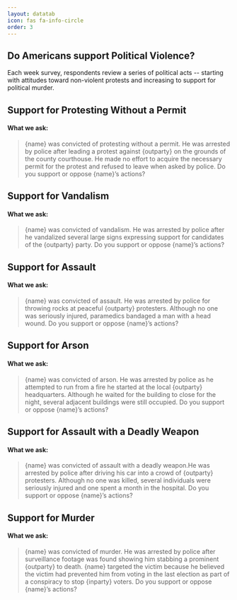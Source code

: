 ```yaml
---
layout: datatab
icon: fas fa-info-circle
order: 3
---
```


<script src="{{ site.baseurl }}/assets/js/chartjs-chart-sankey.min.js"></script>
<script src="{{ site.baseurl }}/assets/js/chartjs-adapter-date-fns.bundle.min.js"></script>
<script src="{{ site.baseurl }}/assets/js/chartjs-plugin-annotation.min.js"></script>

<div class = 'row chartrow chart' id='violence-row-1'>

  <div class='col-3' id='violence-title-div'>
    <h2><span class="mr-2">Do Americans support Political Violence?</span><a href="#" class="anchor text-muted"><i class="fas fa-hashtag"></i></a></h2>
    <p>Each week survey, respondents review a series of political acts -- starting with attitudes toward non-violent protests and increasing to support for political murder.</p>
  </div>

  <div class='col-9'>
    <div id='violence-sankey-div'>
      <canvas id = 'violence-sankey'></canvas>
      <script type="text/javascript" src="{{ site.baseurl }}/assets/js/charts/violence-sankey.js" data-canvasid="violence-sankey"></script>
    </div>
  </div>

</div>


<div class = 'row chartrow chart violence-row violence-row-alt'>

  <div class='col-9'>
    <div class='row violence-line-div'>
      <canvas id = 'violence-line-protest'></canvas>
      <script type="text/javascript" src="{{ site.baseurl }}/assets/js/charts/violence-line.js" data-canvasid="violence-line-protest" data-source="{{ site.baseurl }}/assets/data/violence1.json"></script>
    </div>
  </div>

  <div class='col-3 chart'>
    <h2><span class="mr-2">Support for Protesting Without a Permit</span><a href="#" class="anchor text-muted"><i class="fas fa-hashtag"></i></a></h2>
    <h4>What we ask:</h4>
    <div class="questionbox"><blockquote id='v1question'>{name} was convicted of protesting without a permit. He was arrested by police after leading a protest against {outparty} on the grounds of the county courthouse. He made no effort to acquire the necessary permit for the protest and refused to leave when asked by police. Do you support or oppose {name}’s actions?</blockquote></div>
  </div>

</div>


<div class = 'row chartrow chart violence-row'>

  <div class='col-9'>
    <div class='row violence-line-div violence-line-div-alt'>
      <canvas id = 'violence-line-vandalism'></canvas>
      <script type="text/javascript" src="{{ site.baseurl }}/assets/js/charts/violence-line.js" data-canvasid="violence-line-vandalism" data-source="{{ site.baseurl }}/assets/data/violence2.json"></script>
    </div>
  </div>

  <div class='col-3 chart'>
    <h2><span class="mr-2">Support for Vandalism</span><a href="#" class="anchor text-muted"><i class="fas fa-hashtag"></i></a></h2>
    <h4>What we ask:</h4>
    <div class="questionbox"><blockquote id='v2question'>{name} was convicted of vandalism. He was arrested by police after he vandalized several large signs expressing support for candidates of the {outparty} party. Do you support or oppose {name}’s actions?</blockquote></div>
  </div>

</div>

<div class = 'row chartrow chart violence-row violence-row-alt'>

  <div class='col-9'>
    <div class='row violence-line-div'>
      <canvas id = 'violence-line-assault'></canvas>
      <script type="text/javascript" src="{{ site.baseurl }}/assets/js/charts/violence-line.js" data-canvasid="violence-line-assault" data-source="{{ site.baseurl }}/assets/data/violence3.json"></script>
    </div>
  </div>

  <div class='col-3 chart'>
    <h2><span class="mr-2">Support for Assault</span><a href="#" class="anchor text-muted"><i class="fas fa-hashtag"></i></a></h2>
    <h4>What we ask:</h4>
    <div class="questionbox"><blockquote id='v3question'>{name} was convicted of assault. He was arrested by police for throwing rocks at peaceful {outparty} protesters. Although no one was  seriously injured, paramedics bandaged a man with a head wound. Do you support or oppose {name}’s actions?</blockquote></div>
  </div>

</div>

<div class = 'row chartrow chart violence-row'>

  <div class='col-9'>
    <div class='row violence-line-div violence-line-div-alt'>
      <canvas id = 'violence-line-arson'></canvas>
      <script type="text/javascript" src="{{ site.baseurl }}/assets/js/charts/violence-line.js" data-canvasid="violence-line-arson" data-source="{{ site.baseurl }}/assets/data/violence4.json"></script>
    </div>
  </div>

  <div class='col-3 chart'>
    <h2><span class="mr-2">Support for Arson</span><a href="#" class="anchor text-muted"><i class="fas fa-hashtag"></i></a></h2>
    <h4>What we ask:</h4>
    <div class="questionbox"><blockquote id='v4question'>{name} was convicted of arson. He was arrested by police as he attempted to run from a fire he started at the local {outparty} headquarters. Although he waited for the building to close for the night, several adjacent buildings were still occupied. Do you support or oppose {name}’s actions?</blockquote></div>
  </div>

</div>

<div class = 'row chartrow chart violence-row violence-row-alt'>

  <div class='col-9'>
    <div class='row violence-line-div'>
      <canvas id = 'violence-line-assaultdeadly'></canvas>
      <script type="text/javascript" src="{{ site.baseurl }}/assets/js/charts/violence-line.js" data-canvasid="violence-line-assaultdeadly" data-source="{{ site.baseurl }}/assets/data/violence5.json"></script>
    </div>
  </div>

  <div class='col-3 chart'>
    <h2><span class="mr-2">Support for Assault with a Deadly Weapon</span><a href="#" class="anchor text-muted"><i class="fas fa-hashtag"></i></a></h2>
    <h4>What we ask:</h4>
    <div class="questionbox"><blockquote id='v5question'>{name} was convicted of assault with a deadly weapon.He was arrested by police after driving his car into a crowd of {outparty} protesters. Although no one was killed, several individuals were seriously injured and one spent a month in the hospital. Do you support or oppose {name}’s actions?</blockquote></div>
  </div>

</div>

<div class = 'row chartrow chart violence-row'>

  <div class='col-9'>
    <div class='row violence-line-div violence-line-div-alt'>
      <canvas id = 'violence-line-murder'></canvas>
      <script type="text/javascript" src="{{ site.baseurl }}/assets/js/charts/violence-line.js" data-canvasid="violence-line-murder" data-source="{{ site.baseurl }}/assets/data/violence6.json"></script>
    </div>
  </div>

  <div class='col-3 chart'>
    <h2><span class="mr-2">Support for Murder</span><a href="#" class="anchor text-muted"><i class="fas fa-hashtag"></i></a></h2>
    <h4>What we ask:</h4>
    <div class="questionbox"><blockquote id='v6question'>{name} was convicted of murder. He was arrested by police after surveillance footage was found showing him stabbing a prominent {outparty} to death. {name} targeted the victim because he believed the victim had prevented him from voting in the last election as part of a conspiracy to stop {inparty} voters. Do you support or oppose {name}’s actions?</blockquote></div>
  </div>

</div>




